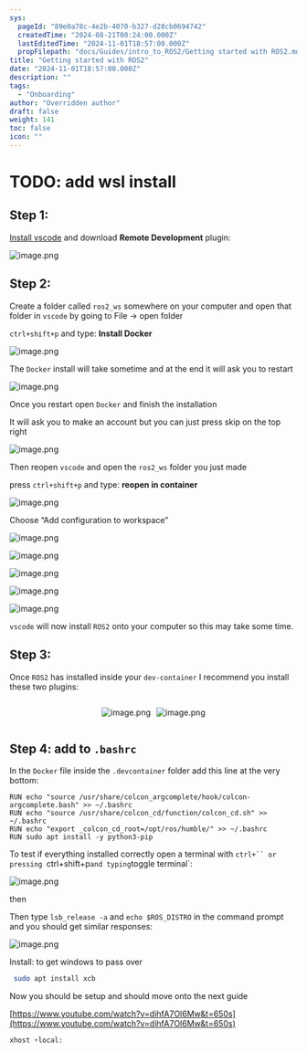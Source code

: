```yaml
---
sys:
  pageId: "89e0a78c-4e2b-4070-b327-d28cb0694742"
  createdTime: "2024-08-21T00:24:00.000Z"
  lastEditedTime: "2024-11-01T18:57:00.000Z"
  propFilepath: "docs/Guides/intro_to_ROS2/Getting started with ROS2.md"
title: "Getting started with ROS2"
date: "2024-11-01T18:57:00.000Z"
description: ""
tags:
  - "Onboarding"
author: "Overridden author"
draft: false
weight: 141
toc: false
icon: ""
---
```


# TODO: add wsl install

## Step 1:

[Install vscode](https://code.visualstudio.com/download) and download **Remote Development** plugin:

![image.png](https://prod-files-secure.s3.us-west-2.amazonaws.com/d518164a-d88e-44d1-a4ee-3adb3bd8bce0/efb52993-1881-4a40-b95e-6f020334f022/image.png?X-Amz-Algorithm=AWS4-HMAC-SHA256&X-Amz-Content-Sha256=UNSIGNED-PAYLOAD&X-Amz-Credential=ASIAZI2LB466Y5LSIWHR%2F20250325%2Fus-west-2%2Fs3%2Faws4_request&X-Amz-Date=20250325T170757Z&X-Amz-Expires=3600&X-Amz-Security-Token=IQoJb3JpZ2luX2VjELH%2F%2F%2F%2F%2F%2F%2F%2F%2F%2FwEaCXVzLXdlc3QtMiJGMEQCIDNy1dtmRAz1YC%2BGEuIVmv69BCEOhsj2or0cJLyDV%2By%2FAiArjA6FHG2lpLJa7nZPvgpbhNopFliVHdtcR0cLPwOYGir%2FAwgaEAAaDDYzNzQyMzE4MzgwNSIMNcugtoXRM6EWXqVWKtwDuFL9dI0C4C3b44jmXeyocRbGx9Zog85cYFH%2FqDXgFagTCmBV%2FiPrmfMq1T%2F1mXbIIKWbxMNLwKxJl1RJt3y5dtXA17tkbv1dcxDcIWzhGLYlEtVrnorsrtjFhBUaiLCe7G3wsrgBgeo4rN0kB9eg0BhgfN55N6wgdU1DfkcBEL749bBRS3QNJX8y90%2FWqiGVj6rcQwYGqLKVoQXW2r98rAkYjn7%2F1GbhzbQsYiXgMjaLTunOCUPQuZp7m82wm5rgoj2Up3Nwq5fTpegX25qK4p1uzCPlQwH%2FVcWvKttLMZAyGen43RMFyEcHsE8vs0mZb9WXPZMnglnY16o8uhZp%2FEMBy37brcqljhBITQrX9hRWQn3L9Otf4X3Ap522JVNnqleGlgLM%2Fx0kEoOSdZtFdh3M0PVgPvDoVXX9u248uYE0StArkG%2FagXP8ByMzbofFUS4g8%2FSrN0QgBRenKYKEyVJB1YKsL%2ByDqXdDSyvojdjm0jbHjei5JLHMh%2BXSTZIg4StxTGcLjUS5muA9p71BXB%2FVvhT%2BSt77O6R0D1IGSe0yXyLNOlBCA3EaD9%2Fl11KDDN3D1hq37pDOUY7WKvvhxOXUIRNOf0dZ8gaiEroinR%2F3MP6VgNU7UO1TxnwwvMSLvwY6pgH4EIH34WU6RB4E00t%2BZRP%2BUS44w6qb6U5BOjgndUY0Ia%2FwhGGOR7JO%2FLLQrt4y4JUrt7ybBPJof8j%2Fyb%2F95x4d8Deze0H3BNCcW4jTod%2Bxe2zwFgKY79KAq7IGC%2BahwmwIHRlRZSspZeCoYDRKIUYB02tqBDKMb%2BZJNX%2BQZ5b56FWhczFvcb0KTomlccHgmo4HRfcq4atIw3C1Z86cmTmJGe%2BQ5oYO&X-Amz-Signature=97f6e6abf2e8ff51122749b274da2be4c3c18bbd0b16a7863dd842eb365fa7f2&X-Amz-SignedHeaders=host&x-id=GetObject)

## Step 2:

Create a folder called `ros2_ws` somewhere on your computer and open that folder in `vscode` by going to File → open folder 

`ctrl+shift+p` and type: **Install Docker**

![image.png](https://prod-files-secure.s3.us-west-2.amazonaws.com/d518164a-d88e-44d1-a4ee-3adb3bd8bce0/2269dc0e-1cd5-47ff-bceb-c04ad9b2eab0/image.png?X-Amz-Algorithm=AWS4-HMAC-SHA256&X-Amz-Content-Sha256=UNSIGNED-PAYLOAD&X-Amz-Credential=ASIAZI2LB466Y5LSIWHR%2F20250325%2Fus-west-2%2Fs3%2Faws4_request&X-Amz-Date=20250325T170757Z&X-Amz-Expires=3600&X-Amz-Security-Token=IQoJb3JpZ2luX2VjELH%2F%2F%2F%2F%2F%2F%2F%2F%2F%2FwEaCXVzLXdlc3QtMiJGMEQCIDNy1dtmRAz1YC%2BGEuIVmv69BCEOhsj2or0cJLyDV%2By%2FAiArjA6FHG2lpLJa7nZPvgpbhNopFliVHdtcR0cLPwOYGir%2FAwgaEAAaDDYzNzQyMzE4MzgwNSIMNcugtoXRM6EWXqVWKtwDuFL9dI0C4C3b44jmXeyocRbGx9Zog85cYFH%2FqDXgFagTCmBV%2FiPrmfMq1T%2F1mXbIIKWbxMNLwKxJl1RJt3y5dtXA17tkbv1dcxDcIWzhGLYlEtVrnorsrtjFhBUaiLCe7G3wsrgBgeo4rN0kB9eg0BhgfN55N6wgdU1DfkcBEL749bBRS3QNJX8y90%2FWqiGVj6rcQwYGqLKVoQXW2r98rAkYjn7%2F1GbhzbQsYiXgMjaLTunOCUPQuZp7m82wm5rgoj2Up3Nwq5fTpegX25qK4p1uzCPlQwH%2FVcWvKttLMZAyGen43RMFyEcHsE8vs0mZb9WXPZMnglnY16o8uhZp%2FEMBy37brcqljhBITQrX9hRWQn3L9Otf4X3Ap522JVNnqleGlgLM%2Fx0kEoOSdZtFdh3M0PVgPvDoVXX9u248uYE0StArkG%2FagXP8ByMzbofFUS4g8%2FSrN0QgBRenKYKEyVJB1YKsL%2ByDqXdDSyvojdjm0jbHjei5JLHMh%2BXSTZIg4StxTGcLjUS5muA9p71BXB%2FVvhT%2BSt77O6R0D1IGSe0yXyLNOlBCA3EaD9%2Fl11KDDN3D1hq37pDOUY7WKvvhxOXUIRNOf0dZ8gaiEroinR%2F3MP6VgNU7UO1TxnwwvMSLvwY6pgH4EIH34WU6RB4E00t%2BZRP%2BUS44w6qb6U5BOjgndUY0Ia%2FwhGGOR7JO%2FLLQrt4y4JUrt7ybBPJof8j%2Fyb%2F95x4d8Deze0H3BNCcW4jTod%2Bxe2zwFgKY79KAq7IGC%2BahwmwIHRlRZSspZeCoYDRKIUYB02tqBDKMb%2BZJNX%2BQZ5b56FWhczFvcb0KTomlccHgmo4HRfcq4atIw3C1Z86cmTmJGe%2BQ5oYO&X-Amz-Signature=8f4a50b5505e2a73469ae692510fde719eb7fc85c79648d8be2b7984709ef2e8&X-Amz-SignedHeaders=host&x-id=GetObject)

The `Docker` install will take sometime and at the end it will ask you to restart

![image.png](https://prod-files-secure.s3.us-west-2.amazonaws.com/d518164a-d88e-44d1-a4ee-3adb3bd8bce0/ed233f78-be33-4b1f-b89c-9c346c0e961e/image.png?X-Amz-Algorithm=AWS4-HMAC-SHA256&X-Amz-Content-Sha256=UNSIGNED-PAYLOAD&X-Amz-Credential=ASIAZI2LB466Y5LSIWHR%2F20250325%2Fus-west-2%2Fs3%2Faws4_request&X-Amz-Date=20250325T170757Z&X-Amz-Expires=3600&X-Amz-Security-Token=IQoJb3JpZ2luX2VjELH%2F%2F%2F%2F%2F%2F%2F%2F%2F%2FwEaCXVzLXdlc3QtMiJGMEQCIDNy1dtmRAz1YC%2BGEuIVmv69BCEOhsj2or0cJLyDV%2By%2FAiArjA6FHG2lpLJa7nZPvgpbhNopFliVHdtcR0cLPwOYGir%2FAwgaEAAaDDYzNzQyMzE4MzgwNSIMNcugtoXRM6EWXqVWKtwDuFL9dI0C4C3b44jmXeyocRbGx9Zog85cYFH%2FqDXgFagTCmBV%2FiPrmfMq1T%2F1mXbIIKWbxMNLwKxJl1RJt3y5dtXA17tkbv1dcxDcIWzhGLYlEtVrnorsrtjFhBUaiLCe7G3wsrgBgeo4rN0kB9eg0BhgfN55N6wgdU1DfkcBEL749bBRS3QNJX8y90%2FWqiGVj6rcQwYGqLKVoQXW2r98rAkYjn7%2F1GbhzbQsYiXgMjaLTunOCUPQuZp7m82wm5rgoj2Up3Nwq5fTpegX25qK4p1uzCPlQwH%2FVcWvKttLMZAyGen43RMFyEcHsE8vs0mZb9WXPZMnglnY16o8uhZp%2FEMBy37brcqljhBITQrX9hRWQn3L9Otf4X3Ap522JVNnqleGlgLM%2Fx0kEoOSdZtFdh3M0PVgPvDoVXX9u248uYE0StArkG%2FagXP8ByMzbofFUS4g8%2FSrN0QgBRenKYKEyVJB1YKsL%2ByDqXdDSyvojdjm0jbHjei5JLHMh%2BXSTZIg4StxTGcLjUS5muA9p71BXB%2FVvhT%2BSt77O6R0D1IGSe0yXyLNOlBCA3EaD9%2Fl11KDDN3D1hq37pDOUY7WKvvhxOXUIRNOf0dZ8gaiEroinR%2F3MP6VgNU7UO1TxnwwvMSLvwY6pgH4EIH34WU6RB4E00t%2BZRP%2BUS44w6qb6U5BOjgndUY0Ia%2FwhGGOR7JO%2FLLQrt4y4JUrt7ybBPJof8j%2Fyb%2F95x4d8Deze0H3BNCcW4jTod%2Bxe2zwFgKY79KAq7IGC%2BahwmwIHRlRZSspZeCoYDRKIUYB02tqBDKMb%2BZJNX%2BQZ5b56FWhczFvcb0KTomlccHgmo4HRfcq4atIw3C1Z86cmTmJGe%2BQ5oYO&X-Amz-Signature=e38151918c96888e1c98a62b2c06ef630fe9a767d249c4e754701fade06108c3&X-Amz-SignedHeaders=host&x-id=GetObject)

Once you restart open `Docker` and finish the installation

It will ask you to make an account but you can just press skip on the top right

![image.png](https://prod-files-secure.s3.us-west-2.amazonaws.com/d518164a-d88e-44d1-a4ee-3adb3bd8bce0/21010ad9-1659-4fd9-9f59-9932a09b2a3d/image.png?X-Amz-Algorithm=AWS4-HMAC-SHA256&X-Amz-Content-Sha256=UNSIGNED-PAYLOAD&X-Amz-Credential=ASIAZI2LB466Y5LSIWHR%2F20250325%2Fus-west-2%2Fs3%2Faws4_request&X-Amz-Date=20250325T170757Z&X-Amz-Expires=3600&X-Amz-Security-Token=IQoJb3JpZ2luX2VjELH%2F%2F%2F%2F%2F%2F%2F%2F%2F%2FwEaCXVzLXdlc3QtMiJGMEQCIDNy1dtmRAz1YC%2BGEuIVmv69BCEOhsj2or0cJLyDV%2By%2FAiArjA6FHG2lpLJa7nZPvgpbhNopFliVHdtcR0cLPwOYGir%2FAwgaEAAaDDYzNzQyMzE4MzgwNSIMNcugtoXRM6EWXqVWKtwDuFL9dI0C4C3b44jmXeyocRbGx9Zog85cYFH%2FqDXgFagTCmBV%2FiPrmfMq1T%2F1mXbIIKWbxMNLwKxJl1RJt3y5dtXA17tkbv1dcxDcIWzhGLYlEtVrnorsrtjFhBUaiLCe7G3wsrgBgeo4rN0kB9eg0BhgfN55N6wgdU1DfkcBEL749bBRS3QNJX8y90%2FWqiGVj6rcQwYGqLKVoQXW2r98rAkYjn7%2F1GbhzbQsYiXgMjaLTunOCUPQuZp7m82wm5rgoj2Up3Nwq5fTpegX25qK4p1uzCPlQwH%2FVcWvKttLMZAyGen43RMFyEcHsE8vs0mZb9WXPZMnglnY16o8uhZp%2FEMBy37brcqljhBITQrX9hRWQn3L9Otf4X3Ap522JVNnqleGlgLM%2Fx0kEoOSdZtFdh3M0PVgPvDoVXX9u248uYE0StArkG%2FagXP8ByMzbofFUS4g8%2FSrN0QgBRenKYKEyVJB1YKsL%2ByDqXdDSyvojdjm0jbHjei5JLHMh%2BXSTZIg4StxTGcLjUS5muA9p71BXB%2FVvhT%2BSt77O6R0D1IGSe0yXyLNOlBCA3EaD9%2Fl11KDDN3D1hq37pDOUY7WKvvhxOXUIRNOf0dZ8gaiEroinR%2F3MP6VgNU7UO1TxnwwvMSLvwY6pgH4EIH34WU6RB4E00t%2BZRP%2BUS44w6qb6U5BOjgndUY0Ia%2FwhGGOR7JO%2FLLQrt4y4JUrt7ybBPJof8j%2Fyb%2F95x4d8Deze0H3BNCcW4jTod%2Bxe2zwFgKY79KAq7IGC%2BahwmwIHRlRZSspZeCoYDRKIUYB02tqBDKMb%2BZJNX%2BQZ5b56FWhczFvcb0KTomlccHgmo4HRfcq4atIw3C1Z86cmTmJGe%2BQ5oYO&X-Amz-Signature=cac96addd5d4ccd862950bb12bbdf964f277d6ffef2a4285c98ab9acff0deabd&X-Amz-SignedHeaders=host&x-id=GetObject)

Then reopen `vscode` and open the `ros2_ws` folder you just made

press `ctrl+shift+p` and type: **reopen in container**

![image.png](https://prod-files-secure.s3.us-west-2.amazonaws.com/d518164a-d88e-44d1-a4ee-3adb3bd8bce0/4e93b8c2-41ad-488c-8095-c74205196118/image.png?X-Amz-Algorithm=AWS4-HMAC-SHA256&X-Amz-Content-Sha256=UNSIGNED-PAYLOAD&X-Amz-Credential=ASIAZI2LB466Y5LSIWHR%2F20250325%2Fus-west-2%2Fs3%2Faws4_request&X-Amz-Date=20250325T170757Z&X-Amz-Expires=3600&X-Amz-Security-Token=IQoJb3JpZ2luX2VjELH%2F%2F%2F%2F%2F%2F%2F%2F%2F%2FwEaCXVzLXdlc3QtMiJGMEQCIDNy1dtmRAz1YC%2BGEuIVmv69BCEOhsj2or0cJLyDV%2By%2FAiArjA6FHG2lpLJa7nZPvgpbhNopFliVHdtcR0cLPwOYGir%2FAwgaEAAaDDYzNzQyMzE4MzgwNSIMNcugtoXRM6EWXqVWKtwDuFL9dI0C4C3b44jmXeyocRbGx9Zog85cYFH%2FqDXgFagTCmBV%2FiPrmfMq1T%2F1mXbIIKWbxMNLwKxJl1RJt3y5dtXA17tkbv1dcxDcIWzhGLYlEtVrnorsrtjFhBUaiLCe7G3wsrgBgeo4rN0kB9eg0BhgfN55N6wgdU1DfkcBEL749bBRS3QNJX8y90%2FWqiGVj6rcQwYGqLKVoQXW2r98rAkYjn7%2F1GbhzbQsYiXgMjaLTunOCUPQuZp7m82wm5rgoj2Up3Nwq5fTpegX25qK4p1uzCPlQwH%2FVcWvKttLMZAyGen43RMFyEcHsE8vs0mZb9WXPZMnglnY16o8uhZp%2FEMBy37brcqljhBITQrX9hRWQn3L9Otf4X3Ap522JVNnqleGlgLM%2Fx0kEoOSdZtFdh3M0PVgPvDoVXX9u248uYE0StArkG%2FagXP8ByMzbofFUS4g8%2FSrN0QgBRenKYKEyVJB1YKsL%2ByDqXdDSyvojdjm0jbHjei5JLHMh%2BXSTZIg4StxTGcLjUS5muA9p71BXB%2FVvhT%2BSt77O6R0D1IGSe0yXyLNOlBCA3EaD9%2Fl11KDDN3D1hq37pDOUY7WKvvhxOXUIRNOf0dZ8gaiEroinR%2F3MP6VgNU7UO1TxnwwvMSLvwY6pgH4EIH34WU6RB4E00t%2BZRP%2BUS44w6qb6U5BOjgndUY0Ia%2FwhGGOR7JO%2FLLQrt4y4JUrt7ybBPJof8j%2Fyb%2F95x4d8Deze0H3BNCcW4jTod%2Bxe2zwFgKY79KAq7IGC%2BahwmwIHRlRZSspZeCoYDRKIUYB02tqBDKMb%2BZJNX%2BQZ5b56FWhczFvcb0KTomlccHgmo4HRfcq4atIw3C1Z86cmTmJGe%2BQ5oYO&X-Amz-Signature=0769e8acdba5eb5ec5b5593d057731ccc2c002f90e956edd02a3f15af05fd55a&X-Amz-SignedHeaders=host&x-id=GetObject)

Choose “Add configuration to workspace”

![image.png](https://prod-files-secure.s3.us-west-2.amazonaws.com/d518164a-d88e-44d1-a4ee-3adb3bd8bce0/9560b282-5060-4989-ba37-97e7b2c22476/image.png?X-Amz-Algorithm=AWS4-HMAC-SHA256&X-Amz-Content-Sha256=UNSIGNED-PAYLOAD&X-Amz-Credential=ASIAZI2LB466Y5LSIWHR%2F20250325%2Fus-west-2%2Fs3%2Faws4_request&X-Amz-Date=20250325T170757Z&X-Amz-Expires=3600&X-Amz-Security-Token=IQoJb3JpZ2luX2VjELH%2F%2F%2F%2F%2F%2F%2F%2F%2F%2FwEaCXVzLXdlc3QtMiJGMEQCIDNy1dtmRAz1YC%2BGEuIVmv69BCEOhsj2or0cJLyDV%2By%2FAiArjA6FHG2lpLJa7nZPvgpbhNopFliVHdtcR0cLPwOYGir%2FAwgaEAAaDDYzNzQyMzE4MzgwNSIMNcugtoXRM6EWXqVWKtwDuFL9dI0C4C3b44jmXeyocRbGx9Zog85cYFH%2FqDXgFagTCmBV%2FiPrmfMq1T%2F1mXbIIKWbxMNLwKxJl1RJt3y5dtXA17tkbv1dcxDcIWzhGLYlEtVrnorsrtjFhBUaiLCe7G3wsrgBgeo4rN0kB9eg0BhgfN55N6wgdU1DfkcBEL749bBRS3QNJX8y90%2FWqiGVj6rcQwYGqLKVoQXW2r98rAkYjn7%2F1GbhzbQsYiXgMjaLTunOCUPQuZp7m82wm5rgoj2Up3Nwq5fTpegX25qK4p1uzCPlQwH%2FVcWvKttLMZAyGen43RMFyEcHsE8vs0mZb9WXPZMnglnY16o8uhZp%2FEMBy37brcqljhBITQrX9hRWQn3L9Otf4X3Ap522JVNnqleGlgLM%2Fx0kEoOSdZtFdh3M0PVgPvDoVXX9u248uYE0StArkG%2FagXP8ByMzbofFUS4g8%2FSrN0QgBRenKYKEyVJB1YKsL%2ByDqXdDSyvojdjm0jbHjei5JLHMh%2BXSTZIg4StxTGcLjUS5muA9p71BXB%2FVvhT%2BSt77O6R0D1IGSe0yXyLNOlBCA3EaD9%2Fl11KDDN3D1hq37pDOUY7WKvvhxOXUIRNOf0dZ8gaiEroinR%2F3MP6VgNU7UO1TxnwwvMSLvwY6pgH4EIH34WU6RB4E00t%2BZRP%2BUS44w6qb6U5BOjgndUY0Ia%2FwhGGOR7JO%2FLLQrt4y4JUrt7ybBPJof8j%2Fyb%2F95x4d8Deze0H3BNCcW4jTod%2Bxe2zwFgKY79KAq7IGC%2BahwmwIHRlRZSspZeCoYDRKIUYB02tqBDKMb%2BZJNX%2BQZ5b56FWhczFvcb0KTomlccHgmo4HRfcq4atIw3C1Z86cmTmJGe%2BQ5oYO&X-Amz-Signature=66865ca539c2af3e5c17fd3ed79de8ed3c9d94f9f6a90cc0d519b378d0e7c12a&X-Amz-SignedHeaders=host&x-id=GetObject)

![image.png](https://prod-files-secure.s3.us-west-2.amazonaws.com/d518164a-d88e-44d1-a4ee-3adb3bd8bce0/2ee63f81-886b-48e8-a553-dc6e5eac99e4/image.png?X-Amz-Algorithm=AWS4-HMAC-SHA256&X-Amz-Content-Sha256=UNSIGNED-PAYLOAD&X-Amz-Credential=ASIAZI2LB466Y5LSIWHR%2F20250325%2Fus-west-2%2Fs3%2Faws4_request&X-Amz-Date=20250325T170757Z&X-Amz-Expires=3600&X-Amz-Security-Token=IQoJb3JpZ2luX2VjELH%2F%2F%2F%2F%2F%2F%2F%2F%2F%2FwEaCXVzLXdlc3QtMiJGMEQCIDNy1dtmRAz1YC%2BGEuIVmv69BCEOhsj2or0cJLyDV%2By%2FAiArjA6FHG2lpLJa7nZPvgpbhNopFliVHdtcR0cLPwOYGir%2FAwgaEAAaDDYzNzQyMzE4MzgwNSIMNcugtoXRM6EWXqVWKtwDuFL9dI0C4C3b44jmXeyocRbGx9Zog85cYFH%2FqDXgFagTCmBV%2FiPrmfMq1T%2F1mXbIIKWbxMNLwKxJl1RJt3y5dtXA17tkbv1dcxDcIWzhGLYlEtVrnorsrtjFhBUaiLCe7G3wsrgBgeo4rN0kB9eg0BhgfN55N6wgdU1DfkcBEL749bBRS3QNJX8y90%2FWqiGVj6rcQwYGqLKVoQXW2r98rAkYjn7%2F1GbhzbQsYiXgMjaLTunOCUPQuZp7m82wm5rgoj2Up3Nwq5fTpegX25qK4p1uzCPlQwH%2FVcWvKttLMZAyGen43RMFyEcHsE8vs0mZb9WXPZMnglnY16o8uhZp%2FEMBy37brcqljhBITQrX9hRWQn3L9Otf4X3Ap522JVNnqleGlgLM%2Fx0kEoOSdZtFdh3M0PVgPvDoVXX9u248uYE0StArkG%2FagXP8ByMzbofFUS4g8%2FSrN0QgBRenKYKEyVJB1YKsL%2ByDqXdDSyvojdjm0jbHjei5JLHMh%2BXSTZIg4StxTGcLjUS5muA9p71BXB%2FVvhT%2BSt77O6R0D1IGSe0yXyLNOlBCA3EaD9%2Fl11KDDN3D1hq37pDOUY7WKvvhxOXUIRNOf0dZ8gaiEroinR%2F3MP6VgNU7UO1TxnwwvMSLvwY6pgH4EIH34WU6RB4E00t%2BZRP%2BUS44w6qb6U5BOjgndUY0Ia%2FwhGGOR7JO%2FLLQrt4y4JUrt7ybBPJof8j%2Fyb%2F95x4d8Deze0H3BNCcW4jTod%2Bxe2zwFgKY79KAq7IGC%2BahwmwIHRlRZSspZeCoYDRKIUYB02tqBDKMb%2BZJNX%2BQZ5b56FWhczFvcb0KTomlccHgmo4HRfcq4atIw3C1Z86cmTmJGe%2BQ5oYO&X-Amz-Signature=c77b079dc2676e10348fcf7a6888c8713e313345bf25486b6306b34411591f80&X-Amz-SignedHeaders=host&x-id=GetObject)

![image.png](https://prod-files-secure.s3.us-west-2.amazonaws.com/d518164a-d88e-44d1-a4ee-3adb3bd8bce0/ae1580b2-b048-407e-aed9-b584224a7a04/image.png?X-Amz-Algorithm=AWS4-HMAC-SHA256&X-Amz-Content-Sha256=UNSIGNED-PAYLOAD&X-Amz-Credential=ASIAZI2LB466Y5LSIWHR%2F20250325%2Fus-west-2%2Fs3%2Faws4_request&X-Amz-Date=20250325T170757Z&X-Amz-Expires=3600&X-Amz-Security-Token=IQoJb3JpZ2luX2VjELH%2F%2F%2F%2F%2F%2F%2F%2F%2F%2FwEaCXVzLXdlc3QtMiJGMEQCIDNy1dtmRAz1YC%2BGEuIVmv69BCEOhsj2or0cJLyDV%2By%2FAiArjA6FHG2lpLJa7nZPvgpbhNopFliVHdtcR0cLPwOYGir%2FAwgaEAAaDDYzNzQyMzE4MzgwNSIMNcugtoXRM6EWXqVWKtwDuFL9dI0C4C3b44jmXeyocRbGx9Zog85cYFH%2FqDXgFagTCmBV%2FiPrmfMq1T%2F1mXbIIKWbxMNLwKxJl1RJt3y5dtXA17tkbv1dcxDcIWzhGLYlEtVrnorsrtjFhBUaiLCe7G3wsrgBgeo4rN0kB9eg0BhgfN55N6wgdU1DfkcBEL749bBRS3QNJX8y90%2FWqiGVj6rcQwYGqLKVoQXW2r98rAkYjn7%2F1GbhzbQsYiXgMjaLTunOCUPQuZp7m82wm5rgoj2Up3Nwq5fTpegX25qK4p1uzCPlQwH%2FVcWvKttLMZAyGen43RMFyEcHsE8vs0mZb9WXPZMnglnY16o8uhZp%2FEMBy37brcqljhBITQrX9hRWQn3L9Otf4X3Ap522JVNnqleGlgLM%2Fx0kEoOSdZtFdh3M0PVgPvDoVXX9u248uYE0StArkG%2FagXP8ByMzbofFUS4g8%2FSrN0QgBRenKYKEyVJB1YKsL%2ByDqXdDSyvojdjm0jbHjei5JLHMh%2BXSTZIg4StxTGcLjUS5muA9p71BXB%2FVvhT%2BSt77O6R0D1IGSe0yXyLNOlBCA3EaD9%2Fl11KDDN3D1hq37pDOUY7WKvvhxOXUIRNOf0dZ8gaiEroinR%2F3MP6VgNU7UO1TxnwwvMSLvwY6pgH4EIH34WU6RB4E00t%2BZRP%2BUS44w6qb6U5BOjgndUY0Ia%2FwhGGOR7JO%2FLLQrt4y4JUrt7ybBPJof8j%2Fyb%2F95x4d8Deze0H3BNCcW4jTod%2Bxe2zwFgKY79KAq7IGC%2BahwmwIHRlRZSspZeCoYDRKIUYB02tqBDKMb%2BZJNX%2BQZ5b56FWhczFvcb0KTomlccHgmo4HRfcq4atIw3C1Z86cmTmJGe%2BQ5oYO&X-Amz-Signature=83a9768ac0c3d031af9bec2dec25de352d45305505f7e16032227bf240b2f199&X-Amz-SignedHeaders=host&x-id=GetObject)

![image.png](https://prod-files-secure.s3.us-west-2.amazonaws.com/d518164a-d88e-44d1-a4ee-3adb3bd8bce0/53255b28-f75e-430f-b9e3-c0ac8577e42b/image.png?X-Amz-Algorithm=AWS4-HMAC-SHA256&X-Amz-Content-Sha256=UNSIGNED-PAYLOAD&X-Amz-Credential=ASIAZI2LB466Y5LSIWHR%2F20250325%2Fus-west-2%2Fs3%2Faws4_request&X-Amz-Date=20250325T170757Z&X-Amz-Expires=3600&X-Amz-Security-Token=IQoJb3JpZ2luX2VjELH%2F%2F%2F%2F%2F%2F%2F%2F%2F%2FwEaCXVzLXdlc3QtMiJGMEQCIDNy1dtmRAz1YC%2BGEuIVmv69BCEOhsj2or0cJLyDV%2By%2FAiArjA6FHG2lpLJa7nZPvgpbhNopFliVHdtcR0cLPwOYGir%2FAwgaEAAaDDYzNzQyMzE4MzgwNSIMNcugtoXRM6EWXqVWKtwDuFL9dI0C4C3b44jmXeyocRbGx9Zog85cYFH%2FqDXgFagTCmBV%2FiPrmfMq1T%2F1mXbIIKWbxMNLwKxJl1RJt3y5dtXA17tkbv1dcxDcIWzhGLYlEtVrnorsrtjFhBUaiLCe7G3wsrgBgeo4rN0kB9eg0BhgfN55N6wgdU1DfkcBEL749bBRS3QNJX8y90%2FWqiGVj6rcQwYGqLKVoQXW2r98rAkYjn7%2F1GbhzbQsYiXgMjaLTunOCUPQuZp7m82wm5rgoj2Up3Nwq5fTpegX25qK4p1uzCPlQwH%2FVcWvKttLMZAyGen43RMFyEcHsE8vs0mZb9WXPZMnglnY16o8uhZp%2FEMBy37brcqljhBITQrX9hRWQn3L9Otf4X3Ap522JVNnqleGlgLM%2Fx0kEoOSdZtFdh3M0PVgPvDoVXX9u248uYE0StArkG%2FagXP8ByMzbofFUS4g8%2FSrN0QgBRenKYKEyVJB1YKsL%2ByDqXdDSyvojdjm0jbHjei5JLHMh%2BXSTZIg4StxTGcLjUS5muA9p71BXB%2FVvhT%2BSt77O6R0D1IGSe0yXyLNOlBCA3EaD9%2Fl11KDDN3D1hq37pDOUY7WKvvhxOXUIRNOf0dZ8gaiEroinR%2F3MP6VgNU7UO1TxnwwvMSLvwY6pgH4EIH34WU6RB4E00t%2BZRP%2BUS44w6qb6U5BOjgndUY0Ia%2FwhGGOR7JO%2FLLQrt4y4JUrt7ybBPJof8j%2Fyb%2F95x4d8Deze0H3BNCcW4jTod%2Bxe2zwFgKY79KAq7IGC%2BahwmwIHRlRZSspZeCoYDRKIUYB02tqBDKMb%2BZJNX%2BQZ5b56FWhczFvcb0KTomlccHgmo4HRfcq4atIw3C1Z86cmTmJGe%2BQ5oYO&X-Amz-Signature=3c6ff3efd9b452fd5bc4a7f5090b959907feb594818a116b0aada0ccfa508f66&X-Amz-SignedHeaders=host&x-id=GetObject)

![image.png](https://prod-files-secure.s3.us-west-2.amazonaws.com/d518164a-d88e-44d1-a4ee-3adb3bd8bce0/7c562767-5af9-4ffb-97d1-327bcdf4ee00/image.png?X-Amz-Algorithm=AWS4-HMAC-SHA256&X-Amz-Content-Sha256=UNSIGNED-PAYLOAD&X-Amz-Credential=ASIAZI2LB466Y5LSIWHR%2F20250325%2Fus-west-2%2Fs3%2Faws4_request&X-Amz-Date=20250325T170757Z&X-Amz-Expires=3600&X-Amz-Security-Token=IQoJb3JpZ2luX2VjELH%2F%2F%2F%2F%2F%2F%2F%2F%2F%2FwEaCXVzLXdlc3QtMiJGMEQCIDNy1dtmRAz1YC%2BGEuIVmv69BCEOhsj2or0cJLyDV%2By%2FAiArjA6FHG2lpLJa7nZPvgpbhNopFliVHdtcR0cLPwOYGir%2FAwgaEAAaDDYzNzQyMzE4MzgwNSIMNcugtoXRM6EWXqVWKtwDuFL9dI0C4C3b44jmXeyocRbGx9Zog85cYFH%2FqDXgFagTCmBV%2FiPrmfMq1T%2F1mXbIIKWbxMNLwKxJl1RJt3y5dtXA17tkbv1dcxDcIWzhGLYlEtVrnorsrtjFhBUaiLCe7G3wsrgBgeo4rN0kB9eg0BhgfN55N6wgdU1DfkcBEL749bBRS3QNJX8y90%2FWqiGVj6rcQwYGqLKVoQXW2r98rAkYjn7%2F1GbhzbQsYiXgMjaLTunOCUPQuZp7m82wm5rgoj2Up3Nwq5fTpegX25qK4p1uzCPlQwH%2FVcWvKttLMZAyGen43RMFyEcHsE8vs0mZb9WXPZMnglnY16o8uhZp%2FEMBy37brcqljhBITQrX9hRWQn3L9Otf4X3Ap522JVNnqleGlgLM%2Fx0kEoOSdZtFdh3M0PVgPvDoVXX9u248uYE0StArkG%2FagXP8ByMzbofFUS4g8%2FSrN0QgBRenKYKEyVJB1YKsL%2ByDqXdDSyvojdjm0jbHjei5JLHMh%2BXSTZIg4StxTGcLjUS5muA9p71BXB%2FVvhT%2BSt77O6R0D1IGSe0yXyLNOlBCA3EaD9%2Fl11KDDN3D1hq37pDOUY7WKvvhxOXUIRNOf0dZ8gaiEroinR%2F3MP6VgNU7UO1TxnwwvMSLvwY6pgH4EIH34WU6RB4E00t%2BZRP%2BUS44w6qb6U5BOjgndUY0Ia%2FwhGGOR7JO%2FLLQrt4y4JUrt7ybBPJof8j%2Fyb%2F95x4d8Deze0H3BNCcW4jTod%2Bxe2zwFgKY79KAq7IGC%2BahwmwIHRlRZSspZeCoYDRKIUYB02tqBDKMb%2BZJNX%2BQZ5b56FWhczFvcb0KTomlccHgmo4HRfcq4atIw3C1Z86cmTmJGe%2BQ5oYO&X-Amz-Signature=252fdcca4bffc082b53d6f36ac2e195339f98806e6019685e487ac9e85c13d1f&X-Amz-SignedHeaders=host&x-id=GetObject)

`vscode` will now install `ROS2` onto your computer so this may take some time.

## Step 3:

Once `ROS2` has installed inside your `dev-container` I recommend you install these two plugins:

<div style="display: flex;flex-direction: row; column-gap:10px; max-width: 630px;justify-content: center;">
<div>

![image.png](https://prod-files-secure.s3.us-west-2.amazonaws.com/d518164a-d88e-44d1-a4ee-3adb3bd8bce0/3fc3d550-5a54-4ba1-ba6b-faa01cdb7369/image.png?X-Amz-Algorithm=AWS4-HMAC-SHA256&X-Amz-Content-Sha256=UNSIGNED-PAYLOAD&X-Amz-Credential=ASIAZI2LB4664XS4CCQP%2F20250325%2Fus-west-2%2Fs3%2Faws4_request&X-Amz-Date=20250325T170806Z&X-Amz-Expires=3600&X-Amz-Security-Token=IQoJb3JpZ2luX2VjELH%2F%2F%2F%2F%2F%2F%2F%2F%2F%2FwEaCXVzLXdlc3QtMiJGMEQCIC4EQ6q8sQcIw5Mbs4%2B5CRTCIT9yid64S8zpSlKGj9fTAiAJlsNJsLBZrgHIzEXcIS6kzj%2FcJBi%2BhmBp7MjnbcQUgyr%2FAwgaEAAaDDYzNzQyMzE4MzgwNSIMGRlKDRHCG5wr9JbYKtwDZwqSw0AJbDZ6%2BRVfdFEl%2FFbDhMp%2BfKQIozDplu4PpMo1ySwAhNcOkRKEToXu%2BcSHpMYJa1HrjFUeGp24jvI75RoXaptiIbAv6OjyKAMvSvKc%2BaU2upi5Jz2NRNPVShAcBmCuKPrpPrHAjZAkvXE3xTx34h2Pw3jnLnJfDvs2Gvof5Ez%2BPu%2B5zJcNoeF1JAxZ63%2FQLnzhKN8fGCjbcSkRONInoE1QO9dpTKvROv%2Fvm9pW2OlEjkCIo%2BfecrbYOYbE3H%2FhZ3eP8FsEE0c0gPJTzrWtS4KaQXAOy3ZrQKtknZcn0zbjONiT5Ngct2LWxu0bnfIQqUyxSnWIPSiiniPvuQCrheYXlOHFROrvd5ohj3s7NmKobqzqbOtqMaFybCmCm%2BY7gX%2BkQSBNUxUTZnp2Mlh%2F9GEcGxZVipUcc4xulILA1yC1KyBIRiStKczaqHtZ8oGJcpYp9Mw2mJIr1g4F9hxW1OweZLnG00m3f4hBz8MPsI8wrUGgXKFm8AJ5r%2BEyZR46ZdzveLkW%2F2l28NFlFxumE1roOZAy8C1RYJhcDYVh8Y8rx6lWeVgXawQFjZbeI3c4kv4s7jkUFhaN%2BpwJ8pjG1Y8LGQPfwzqoXuk0oxjrQBP6mHBHK%2BKQl34wisSLvwY6pgHul2J3bVRjMC3twYtDElbBBWuYkVJz9QbDadzxAf9CgmwAgDfZX1TnMGUmom6n%2FM%2Fw1cSFBHW2JkMZT7UqB6du4TcJ%2Foyc980GwJJtB84Q8hGirw2vVohRyP2f64Fe0EPfCo8wzCr6sLzHMUjtOywmB6JpkRNZJCQbV11%2Fqz30yAmfxw%2FIAwGU%2BdvDqcCdcsr0A%2BPmrDcp9mSS%2BcEmS5ZGI5fdRtSO&X-Amz-Signature=3dde6b0f610ef8cfef762fa36a11fde825457054774a7bff1d3c785ddc36d3c3&X-Amz-SignedHeaders=host&x-id=GetObject)

</div>
<div>

![image.png](https://prod-files-secure.s3.us-west-2.amazonaws.com/d518164a-d88e-44d1-a4ee-3adb3bd8bce0/d994cc66-13c2-4093-a5a3-f84cf4601a82/image.png?X-Amz-Algorithm=AWS4-HMAC-SHA256&X-Amz-Content-Sha256=UNSIGNED-PAYLOAD&X-Amz-Credential=ASIAZI2LB466VA5NUZLF%2F20250325%2Fus-west-2%2Fs3%2Faws4_request&X-Amz-Date=20250325T170809Z&X-Amz-Expires=3600&X-Amz-Security-Token=IQoJb3JpZ2luX2VjELH%2F%2F%2F%2F%2F%2F%2F%2F%2F%2FwEaCXVzLXdlc3QtMiJHMEUCIQDGy2JbmtVIDhYMd%2BaDZqv5CcrohgZGsIbsEAs6U%2B9NHwIgF1OynZSHoXfmZ6hu44Z5b7BjuE44G8t6r2CTy8LIoeMq%2FwMIGhAAGgw2Mzc0MjMxODM4MDUiDA%2BqJfuyWP5Hh0fPbCrcA9pXmhEZDTKjX8NZjKoeS6Fa6ZR%2F4jndfoRtVNbGPM14dCmlot0dR9Mr6hqjkmJPdL%2FK0tc8XPmzknXBzIdwifRU7mTjPGDfcFfzzrTf3RXU7JtKYyjQMdhMAgiIPqn%2BBsVwMmo481vb4g7H6VB%2F1fLRk4x5DNt5wQ6dhB9%2FHuIAXgerVVOw73tTPJDD%2Fo8bBsBTjarIo%2FLlqbWZ7VwGDzi%2BLo4eqLOGKp5mwf3IQg1lzamc5z6Pir9%2BNrStV5gd2AOTBIXLY20%2Ff3vGXABAdshAWPyB9wsSMxFrFP4u3UeKj9wu0%2BgrX4WRZU3DLumZ3b5OidnkN9vyJom9H%2BgFvm4M5rkWsZjHd5SfB1JOfzEmC3N0Wx%2BESR1YLMPWZXaG2Bg7%2BqROfl7gDqY8faNgCNa3vrx%2FftjBR1PPw0DStyCs69vOMX3Mo79Eg2bqnEG1ihOHjInwfXV42SiBtxmclb%2Bm03EmgQeE97kjbET3LpqVP0vhDHLQbHCurYcM2PEsD31ojsLVFDNA%2BIrEyAoFOYS%2Fc%2BPO4jDTq37bjCeXVE3M3V5yyulUPu5yGwsoqvx6vneHVr%2FIOy9ZlDLIhnnKm4lRxf2ZSH2bQyAhMRDkemALW%2BZPuK5RELMj6vbrMILFi78GOqUB0DSOhnzdgCtwsfgKTwlMHEZaKwmzzdwRmFDy7ODXEawSqVW7FoNBHqUGKF1ndiGkDtLAauXYpDml8iqAPXisk9Sd1gCb2Toa8ODqagbCNLfcGOtvb2SpV6tgou979nWI2X0vRK%2BCmzz2nuwDWqQiNYQXgWnQcFFGNSM%2FntSQnWd1m4eHmPpASychK8tyiC0MvYnJyaw%2FY%2F%2FaY3VzW4F70xjH6yOW&X-Amz-Signature=0fb5b9047637362e278eac420761bfa8afc5ae1a5c98416644bf5aa17cf86123&X-Amz-SignedHeaders=host&x-id=GetObject)

</div>
</div>

## Step 4: add to `.bashrc`

In the `Docker` file inside the `.devcontainer` folder add this line at the very bottom: 

```docker
RUN echo "source /usr/share/colcon_argcomplete/hook/colcon-argcomplete.bash" >> ~/.bashrc
RUN echo "source /usr/share/colcon_cd/function/colcon_cd.sh" >> ~/.bashrc
RUN echo "export _colcon_cd_root=/opt/ros/humble/" >> ~/.bashrc
RUN sudo apt install -y python3-pip 
```

To test if everything installed correctly open a terminal with `ctrl+`` or pressing `ctrl+shift+p` and typing `toggle terminal`:

![image.png](https://prod-files-secure.s3.us-west-2.amazonaws.com/d518164a-d88e-44d1-a4ee-3adb3bd8bce0/6a4943d8-b04e-4c02-9a58-775f3384d1a5/image.png?X-Amz-Algorithm=AWS4-HMAC-SHA256&X-Amz-Content-Sha256=UNSIGNED-PAYLOAD&X-Amz-Credential=ASIAZI2LB466Y5LSIWHR%2F20250325%2Fus-west-2%2Fs3%2Faws4_request&X-Amz-Date=20250325T170757Z&X-Amz-Expires=3600&X-Amz-Security-Token=IQoJb3JpZ2luX2VjELH%2F%2F%2F%2F%2F%2F%2F%2F%2F%2FwEaCXVzLXdlc3QtMiJGMEQCIDNy1dtmRAz1YC%2BGEuIVmv69BCEOhsj2or0cJLyDV%2By%2FAiArjA6FHG2lpLJa7nZPvgpbhNopFliVHdtcR0cLPwOYGir%2FAwgaEAAaDDYzNzQyMzE4MzgwNSIMNcugtoXRM6EWXqVWKtwDuFL9dI0C4C3b44jmXeyocRbGx9Zog85cYFH%2FqDXgFagTCmBV%2FiPrmfMq1T%2F1mXbIIKWbxMNLwKxJl1RJt3y5dtXA17tkbv1dcxDcIWzhGLYlEtVrnorsrtjFhBUaiLCe7G3wsrgBgeo4rN0kB9eg0BhgfN55N6wgdU1DfkcBEL749bBRS3QNJX8y90%2FWqiGVj6rcQwYGqLKVoQXW2r98rAkYjn7%2F1GbhzbQsYiXgMjaLTunOCUPQuZp7m82wm5rgoj2Up3Nwq5fTpegX25qK4p1uzCPlQwH%2FVcWvKttLMZAyGen43RMFyEcHsE8vs0mZb9WXPZMnglnY16o8uhZp%2FEMBy37brcqljhBITQrX9hRWQn3L9Otf4X3Ap522JVNnqleGlgLM%2Fx0kEoOSdZtFdh3M0PVgPvDoVXX9u248uYE0StArkG%2FagXP8ByMzbofFUS4g8%2FSrN0QgBRenKYKEyVJB1YKsL%2ByDqXdDSyvojdjm0jbHjei5JLHMh%2BXSTZIg4StxTGcLjUS5muA9p71BXB%2FVvhT%2BSt77O6R0D1IGSe0yXyLNOlBCA3EaD9%2Fl11KDDN3D1hq37pDOUY7WKvvhxOXUIRNOf0dZ8gaiEroinR%2F3MP6VgNU7UO1TxnwwvMSLvwY6pgH4EIH34WU6RB4E00t%2BZRP%2BUS44w6qb6U5BOjgndUY0Ia%2FwhGGOR7JO%2FLLQrt4y4JUrt7ybBPJof8j%2Fyb%2F95x4d8Deze0H3BNCcW4jTod%2Bxe2zwFgKY79KAq7IGC%2BahwmwIHRlRZSspZeCoYDRKIUYB02tqBDKMb%2BZJNX%2BQZ5b56FWhczFvcb0KTomlccHgmo4HRfcq4atIw3C1Z86cmTmJGe%2BQ5oYO&X-Amz-Signature=dd3ebe50ec833832f7ecc43569d175c18bcb6116e56a8b65bf9bff6fed00cab7&X-Amz-SignedHeaders=host&x-id=GetObject)

then 

Then type `lsb_release -a` and `echo $ROS_DISTRO` in the command prompt and you should get similar responses:

![image.png](https://prod-files-secure.s3.us-west-2.amazonaws.com/d518164a-d88e-44d1-a4ee-3adb3bd8bce0/3e635dec-a805-4e85-8b9e-d000e5b71a4e/image.png?X-Amz-Algorithm=AWS4-HMAC-SHA256&X-Amz-Content-Sha256=UNSIGNED-PAYLOAD&X-Amz-Credential=ASIAZI2LB466Y5LSIWHR%2F20250325%2Fus-west-2%2Fs3%2Faws4_request&X-Amz-Date=20250325T170757Z&X-Amz-Expires=3600&X-Amz-Security-Token=IQoJb3JpZ2luX2VjELH%2F%2F%2F%2F%2F%2F%2F%2F%2F%2FwEaCXVzLXdlc3QtMiJGMEQCIDNy1dtmRAz1YC%2BGEuIVmv69BCEOhsj2or0cJLyDV%2By%2FAiArjA6FHG2lpLJa7nZPvgpbhNopFliVHdtcR0cLPwOYGir%2FAwgaEAAaDDYzNzQyMzE4MzgwNSIMNcugtoXRM6EWXqVWKtwDuFL9dI0C4C3b44jmXeyocRbGx9Zog85cYFH%2FqDXgFagTCmBV%2FiPrmfMq1T%2F1mXbIIKWbxMNLwKxJl1RJt3y5dtXA17tkbv1dcxDcIWzhGLYlEtVrnorsrtjFhBUaiLCe7G3wsrgBgeo4rN0kB9eg0BhgfN55N6wgdU1DfkcBEL749bBRS3QNJX8y90%2FWqiGVj6rcQwYGqLKVoQXW2r98rAkYjn7%2F1GbhzbQsYiXgMjaLTunOCUPQuZp7m82wm5rgoj2Up3Nwq5fTpegX25qK4p1uzCPlQwH%2FVcWvKttLMZAyGen43RMFyEcHsE8vs0mZb9WXPZMnglnY16o8uhZp%2FEMBy37brcqljhBITQrX9hRWQn3L9Otf4X3Ap522JVNnqleGlgLM%2Fx0kEoOSdZtFdh3M0PVgPvDoVXX9u248uYE0StArkG%2FagXP8ByMzbofFUS4g8%2FSrN0QgBRenKYKEyVJB1YKsL%2ByDqXdDSyvojdjm0jbHjei5JLHMh%2BXSTZIg4StxTGcLjUS5muA9p71BXB%2FVvhT%2BSt77O6R0D1IGSe0yXyLNOlBCA3EaD9%2Fl11KDDN3D1hq37pDOUY7WKvvhxOXUIRNOf0dZ8gaiEroinR%2F3MP6VgNU7UO1TxnwwvMSLvwY6pgH4EIH34WU6RB4E00t%2BZRP%2BUS44w6qb6U5BOjgndUY0Ia%2FwhGGOR7JO%2FLLQrt4y4JUrt7ybBPJof8j%2Fyb%2F95x4d8Deze0H3BNCcW4jTod%2Bxe2zwFgKY79KAq7IGC%2BahwmwIHRlRZSspZeCoYDRKIUYB02tqBDKMb%2BZJNX%2BQZ5b56FWhczFvcb0KTomlccHgmo4HRfcq4atIw3C1Z86cmTmJGe%2BQ5oYO&X-Amz-Signature=ca980fcffe12fb39b68bb86ffff32b1252cece7da1fe692707e2d67cc698fd79&X-Amz-SignedHeaders=host&x-id=GetObject)

Install:  to get windows to pass over

```bash
 sudo apt install xcb
```

Now you should be setup and should move onto the next guide 

[https://www.youtube.com/watch?v=dihfA7Ol6Mw&t=650s](https://www.youtube.com/watch?v=dihfA7Ol6Mw&t=650s)

```python
xhost +local:
```
